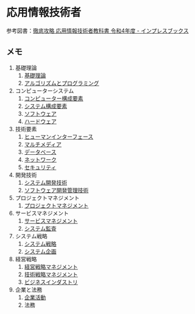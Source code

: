 # 応用情報技術者

参考図書：[徹底攻略 応用情報技術者教科書 令和4年度 - インプレスブックス](https://book.impress.co.jp/books/1121101057)

## メモ

1. 基礎理論
   1. [基礎理論](01_01_base.html)
   2. [アルゴリズムとプログラミング](01_02_algorithm.html)
2. コンピューターシステム
   1. [コンピューター構成要素](02_01_computer_components.html)
   2. [システム構成要素](02_02_system_components.html)
   2. [ソフトウェア](02_03_software.html)
   2. [ハードウェア](02_04_hardware.html)
3. 技術要素
   1. [ヒューマンインターフェース](03_01_human_interface.html)
   2. [マルチメディア](03_02_multimedia.html)
   3. [データベース](03_03_database.html)
   4. [ネットワーク](03_04_network.html)
   5. [セキュリティ](03_05_security.html)
4. 開発技術
   1. [システム開発技術](04_01_system_development.html)
   2. [ソフトウェア開発管理技術](04_02_development_management.html)
5. プロジェクトマネジメント
   1. [プロジェクトマネジメント](05_01_project_management.html)
6. サービスマネジメント
   1. [サービスマネジメント](06_01_service_management.html)
   2. [システム監査](06_02_system_audit.html)
7. システム戦略
   1. [システム戦略](07_01_system_strategy.html)
   2. [システム企画](07_02_systematization_plannning.html)
8. 経営戦略
   1. [経営戦略マネジメント](08_01_business_strategy_management.html)
   2. [技術戦略マネジメント](08_02_technology_strategy_management.html)
   3. [ビジネスインダストリ](08_03_business_industry.html)
9. 企業と法務
   1. [企業活動](09_01_business_activity.html)
   2. 法務
